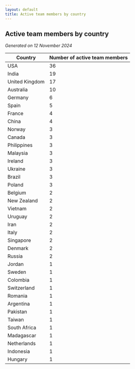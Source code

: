 ```yaml
---
layout: default
title: Active team members by country
---
```

## Active team members by country
*Generated on 12 November 2024*

| Country | Number of active team members |
| --- | --- |
| USA | 36 |
| India | 19 |
| United Kingdom | 17 |
| Australia | 10 |
| Germany | 6 |
| Spain | 5 |
| France | 4 |
| China | 4 |
| Norway | 3 |
| Canada | 3 |
| Philippines | 3 |
| Malaysia | 3 |
| Ireland | 3 |
| Ukraine | 3 |
| Brazil | 3 |
| Poland | 3 |
| Belgium | 2 |
| New Zealand | 2 |
| Vietnam | 2 |
| Uruguay | 2 |
| Iran | 2 |
| Italy | 2 |
| Singapore | 2 |
| Denmark | 2 |
| Russia | 2 |
| Jordan | 1 |
| Sweden | 1 |
| Colombia | 1 |
| Switzerland | 1 |
| Romania | 1 |
| Argentina | 1 |
| Pakistan | 1 |
| Taiwan | 1 |
| South Africa | 1 |
| Madagascar | 1 |
| Netherlands | 1 |
| Indonesia | 1 |
| Hungary | 1 |
